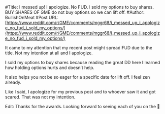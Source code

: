 #Title: I messed up! I apologize. No FUD. I sold my options to buy shares. BUY SHARES OF GME do not buy options so we can lift off.
#Author: BullishOnMeat
#Post URL: [https://www.reddit.com/r/GME/comments/mggr68/i_messed_up_i_apologize_no_fud_i_sold_my_options/](https://www.reddit.com/r/GME/comments/mggr68/i_messed_up_i_apologize_no_fud_i_sold_my_options/)


It came to my attention that my recent post might spread FUD due to the title. Not my intention at all and I apologize.

I sold my options to buy shares because reading the great DD here I learned how holding options hurts and doesn’t help. 

It also helps you not be so eager for a specific date for lift off. I feel zen already. 

Like I said, I apologize for my previous post and to whoever saw it and got scared. That was not my intention.

Edit: Thanks for the awards. Looking forward to seeing each of you on the 🌙